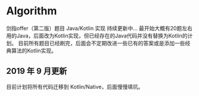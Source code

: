 # Algorithm
剑指offer（第二版）题目 Java/Kotlin 实现
持续更新中...
最开始大概有20题左右用的Java，后面改为Kotlin实现，但已经存在的Java代码并没有替换为Kotlin的计划。
目前所有题目已经刷完，后面会不定期改进一些已有的答案或是添加一些经典算法的Kotlin实现。

## 2019 年 9 月更新
目前计划将所有代码迁移到 Kotlin/Native，后面慢慢填坑。
